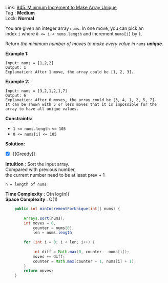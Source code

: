 Link: [945. Minimum Increment to Make Array Unique](https://leetcode.com/problems/minimum-increment-to-make-array-unique/) <br>
Tag : **Medium**<br>
Lock: **Normal**

You are given an integer array `nums`. In one move, you can pick an index `i` where `0 <= i < nums.length` and increment `nums[i]` by `1`.

Return _the minimum number of moves to make every value in_ `nums` _**unique**_.

**Example 1:**
```
Input: nums = [1,2,2]
Output: 1
Explanation: After 1 move, the array could be [1, 2, 3].
```

**Example 2:**
```
Input: nums = [3,2,1,2,1,7]
Output: 6
Explanation: After 6 moves, the array could be [3, 4, 1, 2, 5, 7].
It can be shown with 5 or less moves that it is impossible for the array to have all unique values.
```

**Constraints:**
-   `1 <= nums.length <= 105`
-   `0 <= nums[i] <= 105`

**Solution:**
- [x] [[Greedy]]

**Intuition** :
Sort the input array.  
Compared with previous number,  
the current number need to be at least prev + 1

```
n = length of nums
```
**Time Complexity** : O(n log(n))<br>
**Space Complexity** : O(1)

```java
    public int minIncrementForUnique(int[] nums) {
        
        Arrays.sort(nums);
        int moves = 0,
            counter = nums[0],
            len = nums.length;
        
        for (int i = 0; i < len; i++) {
            
            int diff = Math.max(0, counter - nums[i]);
            moves += diff;
            counter = Math.max(counter + 1, nums[i] + 1);
        }
        return moves;
    }
```
